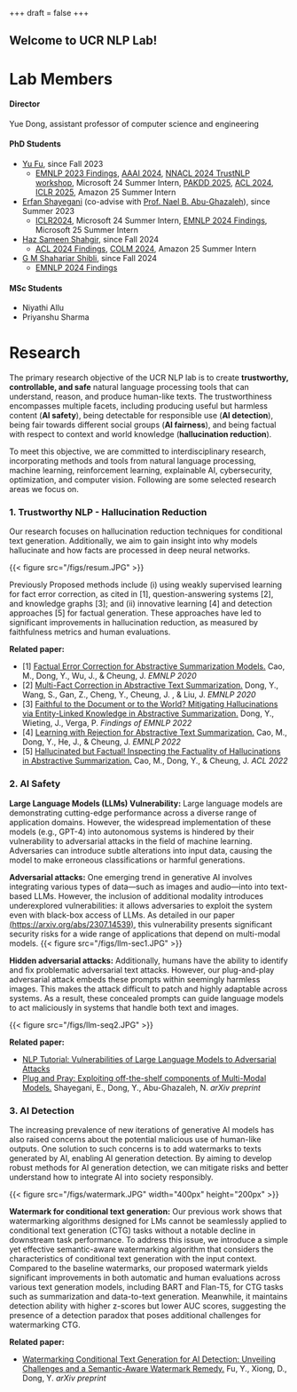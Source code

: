 +++
draft = false
+++

## Welcome to UCR NLP Lab! 


# Lab Members 

#### Director 
Yue Dong, assistant professor of computer science and engineering 

#### PhD Students 
- [Yu Fu](https://fyyfu.github.io/), since Fall 2023
    - [EMNLP 2023 Findings](https://arxiv.org/abs/2212.09917), [AAAI 2024](https://arxiv.org/abs/2307.13808), [NNACL 2024 TrustNLP workshop](https://arxiv.org/abs/2405.15202), Microsoft 24 Summer Intern, [PAKDD 2025](https://arxiv.org/abs/2406.17261), [ACL 2024](https://arxiv.org/abs/2312.06924), [ICLR 2025](https://openreview.net/forum?id=FJFVmeXusW), Amazon 25 Summer Intern 
- [Erfan Shayegani](https://erfanshayegani.github.io/) (co-advise with [Prof. Nael B. Abu-Ghazaleh](https://www.cs.ucr.edu/~nael/)), since Summer 2023
    - [ICLR2024](https://openreview.net/forum?id=plmBsXHxgR), Microsoft 24 Summer Intern, [EMNLP 2024 Findings](https://arxiv.org/pdf/2406.02575), Microsoft 25 Summer Intern 
- [Haz Sameen Shahgir](https://github.com/Patchwork53),  since Fall 2024
    - [ACL 2024 Findings](https://arxiv.org/abs/2312.14440), [COLM 2024](https://arxiv.org/abs/2403.15952), Amazon 25 Summer Intern
- [G M Shahariar Shibli](https://shahariar-shibli.github.io/), since Fall 2024
    - [EMNLP 2024 Findings](https://arxiv.org/abs/2409.15381)

#### MSc Students 
- Niyathi Allu 
- Priyanshu Sharma




# Research 

The primary research objective of the UCR NLP lab is to create **trustworthy, controllable, and safe** natural language processing tools that can understand, reason, and produce human-like texts. The trustworthiness encompasses multiple facets, including producing useful but harmless content (**AI safety**), being detectable for responsible use (**AI detection**), being fair towards different social groups (**AI fairness**), and being factual with respect to context and world knowledge (**hallucination reduction**). 

To meet this objective, we are committed to interdisciplinary research, incorporating methods and tools from natural language processing, machine learning, reinforcement learning, explainable AI, cybersecurity, optimization, and computer vision. Following are some selected research areas we focus on.



### 1. Trustworthy NLP - Hallucination Reduction 
Our research focuses on hallucination reduction techniques for conditional text generation. Additionally, we aim to gain insight into why models hallucinate and how facts are processed in deep neural networks. 

{{< figure src="/figs/resum.JPG" >}}

Previously Proposed methods include (i) using weakly supervised learning for fact error correction, as cited in [1], question-answering systems [2], and knowledge graphs [3]; and (ii) innovative learning [4] and detection approaches [5] for factual generation. These approaches have led to significant improvements in hallucination reduction, as measured by faithfulness metrics and human evaluations.


**Related paper:**
- [1] [Factual Error Correction for Abstractive Summarization Models.](https://aclanthology.org/2020.emnlp-main.506/)  Cao, M., Dong, Y., Wu, J., & Cheung, J.   *EMNLP 2020*
- [2] [Multi-Fact Correction in Abstractive Text Summarization.](https://aclanthology.org/2020.emnlp-main.749/) Dong, Y., Wang, S., Gan, Z., Cheng, Y., Cheung, J. , & Liu, J.  *EMNLP 2020*
- [3] [Faithful to the Document or to the World? Mitigating Hallucinations via Entity-Linked Knowledge in Abstractive Summarization.](https://aclanthology.org/2022.findings-emnlp.76/) Dong, Y.,  Wieting, J., Verga, P. *Findings of EMNLP 2022*
- [4] [Learning with Rejection for Abstractive Text Summarization.](https://aclanthology.org/2022.emnlp-main.663/) Cao, M., Dong, Y., He, J., & Cheung, J.  *EMNLP 2022*
- [5] [Hallucinated but Factual! Inspecting the Factuality of Hallucinations in Abstractive Summarization.](https://aclanthology.org/2022.acl-long.236/) Cao, M., Dong, Y., & Cheung, J.  *ACL 2022*



### 2. AI Safety

**Large Language Models (LLMs) Vulnerability:** Large language models are demonstrating cutting-edge performance across a diverse range of application domains. However, the widespread implementation of these models (e.g., GPT-4) into autonomous systems is hindered by their vulnerability to adversarial attacks in the field of machine learning. Adversaries can introduce subtle alterations into input data, causing the model to make erroneous classifications or harmful generations. 

**Adversarial attacks:** One emerging trend in generative AI involves integrating various types of data—such as images and audio—into into text-based LLMs. However, the inclusion of additional modality introduces underexplored vulnerabilities: it allows adversaries to exploit the system even with black-box access of LLMs. As detailed in our paper [(https://arxiv.org/abs/2307.14539)](https://arxiv.org/abs/2307.14539), this vulnerability presents significant security risks for a wide range of applications that depend on multi-modal models. 
{{< figure src="/figs/llm-sec1.JPG" >}}

**Hidden adversarial attacks:** Additionally, humans have the ability to identify and fix problematic adversarial text attacks. However, our plug-and-play adversarial attack embeds these prompts within seemingly harmless images. This makes the attack difficult to patch and highly adaptable across systems. As a result, these concealed prompts can guide language models to act maliciously in systems that handle both text and images. 

{{< figure src="/figs/llm-seq2.JPG" >}}

**Related paper:**
- [NLP Tutorial: Vulnerabilities of Large Language Models to Adversarial Attacks](https://llm-vulnerability.github.io/)
- [Plug and Pray: Exploiting off-the-shelf components of Multi-Modal Models.](https://arxiv.org/abs/2307.14539) Shayegani, E., Dong, Y., Abu-Ghazaleh, N. *arXiv preprint*



###  3. AI Detection 
The increasing prevalence of new iterations of generative AI models has also raised concerns about the potential malicious use of human-like outputs. One solution to such concerns is to add watermarks to texts generated by AI, enabling AI generation detection. By aiming to develop robust methods for AI generation detection, we can mitigate risks and better understand how to integrate AI into society responsibly.

{{< figure src="/figs/watermark.JPG" width="400px" height="200px"  >}}

**Watermark for conditional text generation:** Our previous work shows that watermarking algorithms designed for LMs cannot be seamlessly applied to conditional text generation (CTG) tasks without a notable decline in downstream task performance. To address this issue, we introduce a simple yet effective semantic-aware watermarking algorithm that considers the characteristics of conditional text generation with the input context. Compared to the baseline watermarks, our proposed watermark yields significant improvements in both automatic and human evaluations across various text generation models, including BART and Flan-T5, for CTG tasks such as summarization and data-to-text generation. Meanwhile, it maintains detection ability with higher z-scores but lower AUC scores, suggesting the presence of a detection paradox that poses additional challenges for watermarking CTG. 


**Related paper:**
- [Watermarking Conditional Text Generation for AI Detection: Unveiling Challenges and a Semantic-Aware Watermark Remedy.](https://arxiv.org/abs/2307.13808) 
 Fu, Y., Xiong, D., Dong, Y. *arXiv preprint*


